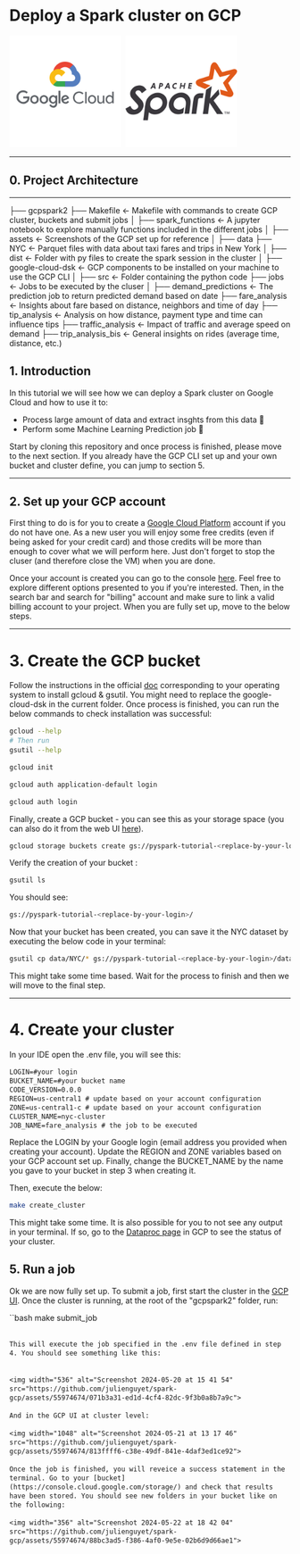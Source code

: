 # Deploy a Spark cluster on GCP 
<div>
  <img src="https://github.com/devicons/devicon/blob/master/icons/googlecloud/googlecloud-original-wordmark.svg" title="GCP" alt="GCP" width="200" height="200"/>&nbsp;
   <img src="https://github.com/devicons/devicon/blob/master/icons/apachespark/apachespark-original-wordmark.svg" title="Spark" alt="Spark" width="200" height="200"/>&nbsp;
</div>

---

## 0. Project Architecture

------------

├── gcpspark2
    ├── Makefile           <- Makefile with commands to create GCP cluster, buckets and submit jobs
    │
    ├── spark_functions    <- A jupyter notebook to explore manually functions included in the different jobs
    │
    ├── assets             <- Screenshots of the GCP set up for reference
    │
    ├── data
        ├── NYC            <- Parquet files with data about taxi fares and trips in New York
    │
    ├── dist               <- Folder with py files to create the spark session in the cluster
    │
    ├── google-cloud-dsk   <- GCP components to be installed on your machine to use the GCP CLI
    │
    ├── src         <- Folder containing the python code
        ├── jobs            <- Jobs to be executed by the cluser
            │
            ├── demand_predictions   <- The prediction job to return predicted demand based on date
            ├── fare_analysis        <- Insights about fare based on distance, neighbors and time of day
            ├── tip_analysis         <- Analysis on how distance, payment type and time can influence tips
            ├── traffic_analysis     <- Impact of traffic and average speed on demand
            ├── trip_analysis_bis    <- General insights on rides (average time, distance, etc.)

## 1. Introduction

In this tutorial we will see how we can deploy a Spark cluster on Google Cloud and how to use it to:
- Process large amount of data and extract insghts from this data :dna:
- Perform some Machine Learning Prediction job :robot:

Start by cloning this repository and once process is finished, please move to the next section. If you already have the GCP CLI set up and your own bucket and cluster define, you can jump to section 5.

---

## 2. Set up your GCP account

First thing to do is for you to create a [Google Cloud Platform](https://cloud.google.com/?hl=en) account if you do not have one. As a new user you will enjoy some free credits (even if being asked for your credit card) and those credits will be more than enough to cover what we will perform here. Just don't forget to stop the cluser (and therefore close the VM) when you are done.

Once your account is created you can go to the console [here](https://console.cloud.google.com/welcome). Feel free to explore different options presented to you if you're interested. 
Then, in the search bar and search for "billing" account and make sure to link a valid billing account to your project. When you are fully set up, move to the below steps. 

---

# 3. Create the GCP bucket

Follow the instructions in the official [doc](https://cloud.google.com/sdk/docs/install) corresponding to your operating system to install gcloud & gsutil. You might need to replace the google-cloud-dsk in the current folder. Once process is finished, you can run the below commands to check installation was successful:

```bash
gcloud --help 
# Then run 
gsutil --help
```

```bash
gcloud init 
```

```bash
gcloud auth application-default login
```

```bash
gcloud auth login                    
```

Finally, create a GCP bucket - you can see this as your storage space (you can also do it from the web UI [here](https://console.cloud.google.com/storage/)).

```bash
gcloud storage buckets create gs://pyspark-tutorial-<replace-by-your-login>
```

Verify the creation of your bucket : 
```bash
gsutil ls
```

You should see:
```bash
gs://pyspark-tutorial-<replace-by-your-login>/
```

Now that your bucket has been created, you can save it the NYC dataset by executing the below code in your terminal:

```bash
gsutil cp data/NYC/* gs://pyspark-tutorial-<replace-by-your-login>/data/NYC
```

This might take some time based. Wait for the process to finish and then we will move to the final step. 

---

# 4. Create your cluster

In your IDE open the .env file, you will see this:

```
LOGIN=#your login
BUCKET_NAME=#your bucket name
CODE_VERSION=0.0.0
REGION=us-central1 # update based on your account configuration
ZONE=us-central1-c # update based on your account configuration
CLUSTER_NAME=nyc-cluster
JOB_NAME=fare_analysis # the job to be executed
```
Replace the LOGIN by your Google login (email address you provided when creating your account). Update the REGION and ZONE variables based on your GCP account set up. 
Finally, change the BUCKET_NAME by the name you gave to your bucket in step 3 when creating it. 

Then, execute the below:

```bash
make create_cluster
```

This might take some time. It is also possible for you to not see any output in your terminal. If so, go to the [Dataproc page](https://console.cloud.google.com/dataproc/clusters) in GCP to see the status of your cluster.

## 5. Run a job

Ok we are now fully set up. To submit a job, first start the cluster in the [GCP UI](https://console.cloud.google.com/dataproc/clusters). Once the cluster is running, at the root of the "gcpspark2" folder, run:

``bash
make submit_job
```

This will execute the job specified in the .env file defined in step 4. You should see something like this:


<img width="536" alt="Screenshot 2024-05-20 at 15 41 54" src="https://github.com/julienguyet/spark-gcp/assets/55974674/071b3a31-ed1d-4cf4-82dc-9f3b0a8b7a9c">

And in the GCP UI at cluster level:

<img width="1048" alt="Screenshot 2024-05-21 at 13 17 46" src="https://github.com/julienguyet/spark-gcp/assets/55974674/813ffff6-c38e-49df-841e-4daf3ed1ce92">

Once the job is finished, you will reveice a success statement in the terminal. Go to your [bucket](https://console.cloud.google.com/storage/) and check that results have been stored. You should see new folders in your bucket like on the following:

<img width="356" alt="Screenshot 2024-05-22 at 18 42 04" src="https://github.com/julienguyet/spark-gcp/assets/55974674/88bc3ad5-f386-4af0-9e5e-02b6d9d66ae1">
